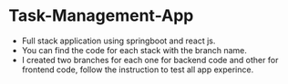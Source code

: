 # Task-Management-App
- Full stack application using springboot and react js.
- You can find the code for each stack with the branch name.
- I created two branches for each one for backend code and other for frontend code, follow the instruction to test all app experince.
